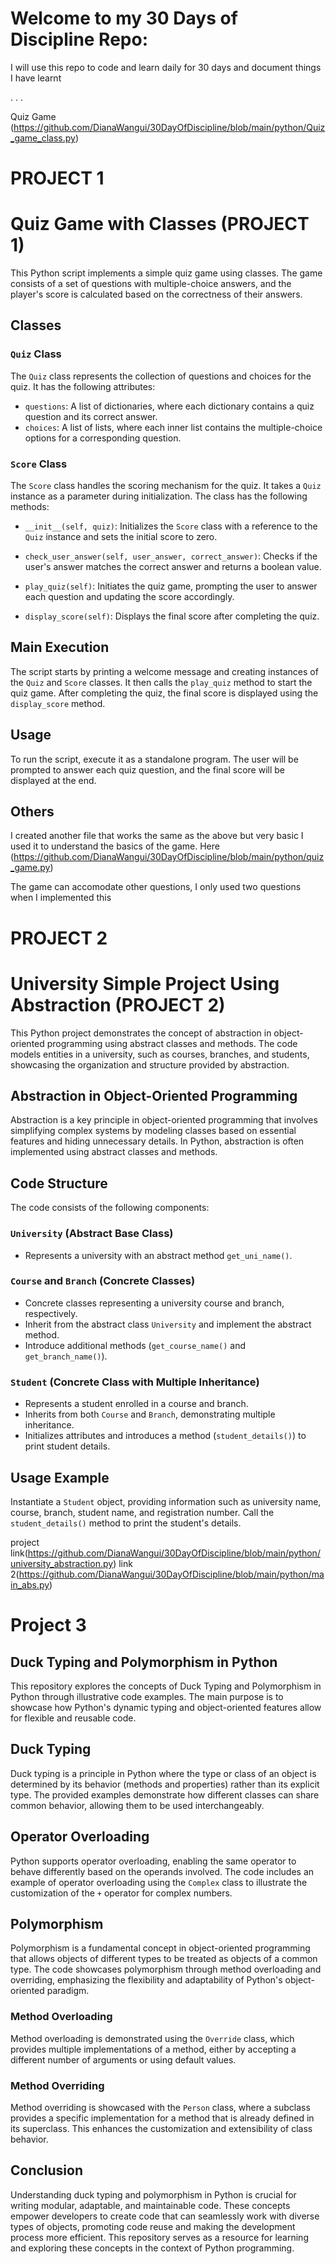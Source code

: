 # Welcome to my 30 Days of Discipline Repo:

I will use this repo to code and learn daily for 30 days and document things I have learnt

.
.
.

Quiz Game (https://github.com/DianaWangui/30DayOfDiscipline/blob/main/python/Quiz_game_class.py)

# PROJECT 1

# Quiz Game with Classes (PROJECT 1)

This Python script implements a simple quiz game using classes. The game consists of a set of questions with multiple-choice answers, and the player's score is calculated based on the correctness of their answers.

## Classes

### `Quiz` Class

The `Quiz` class represents the collection of questions and choices for the quiz. It has the following attributes:

- `questions`: A list of dictionaries, where each dictionary contains a quiz question and its correct answer.
- `choices`: A list of lists, where each inner list contains the multiple-choice options for a corresponding question.

### `Score` Class

The `Score` class handles the scoring mechanism for the quiz. It takes a `Quiz` instance as a parameter during initialization. The class has the following methods:

- `__init__(self, quiz)`: Initializes the `Score` class with a reference to the `Quiz` instance and sets the initial score to zero.

- `check_user_answer(self, user_answer, correct_answer)`: Checks if the user's answer matches the correct answer and returns a boolean value.

- `play_quiz(self)`: Initiates the quiz game, prompting the user to answer each question and updating the score accordingly.

- `display_score(self)`: Displays the final score after completing the quiz.

## Main Execution

The script starts by printing a welcome message and creating instances of the `Quiz` and `Score` classes. It then calls the `play_quiz` method to start the quiz game. After completing the quiz, the final score is displayed using the `display_score` method.

## Usage

To run the script, execute it as a standalone program. The user will be prompted to answer each quiz question, and the final score will be displayed at the end.

## Others

I created another file that works the same as the above but very basic
I used it to understand the basics of the game.
Here (https://github.com/DianaWangui/30DayOfDiscipline/blob/main/python/quiz_game.py)

The game can accomodate other questions, I only used two questions when I implemented this

# PROJECT 2

# University Simple Project Using Abstraction (PROJECT 2)

This Python project demonstrates the concept of abstraction in object-oriented programming using abstract classes and
methods. The code models entities in a university, such as courses, branches, and students, showcasing the organization and structure provided by abstraction.

## Abstraction in Object-Oriented Programming

Abstraction is a key principle in object-oriented programming that involves simplifying complex systems by modeling classes based on essential features and hiding unnecessary details. In Python, abstraction is often implemented using abstract classes and methods.

## Code Structure

The code consists of the following components:

### `University` (Abstract Base Class)

- Represents a university with an abstract method `get_uni_name()`.

### `Course` and `Branch` (Concrete Classes)

- Concrete classes representing a university course and branch, respectively.
- Inherit from the abstract class `University` and implement the abstract method.
- Introduce additional methods (`get_course_name()` and `get_branch_name()`).

### `Student` (Concrete Class with Multiple Inheritance)

- Represents a student enrolled in a course and branch.
- Inherits from both `Course` and `Branch`, demonstrating multiple inheritance.
- Initializes attributes and introduces a method (`student_details()`) to print student details.

## Usage Example

Instantiate a `Student` object, providing information such as university name, course, branch, student name, and registration number. Call the `student_details()` method to print the student's details.

project link(https://github.com/DianaWangui/30DayOfDiscipline/blob/main/python/university_abstraction.py)
link 2(https://github.com/DianaWangui/30DayOfDiscipline/blob/main/python/main_abs.py)

# Project 3

## Duck Typing and Polymorphism in Python

This repository explores the concepts of Duck Typing and Polymorphism in Python through illustrative code examples. The main purpose is to showcase how Python's dynamic typing and object-oriented features allow for flexible and reusable code.

## Duck Typing

Duck typing is a principle in Python where the type or class of an object is determined by its behavior (methods and properties) rather than its explicit type. The provided examples demonstrate how different classes can share common behavior, allowing them to be used interchangeably.

## Operator Overloading

Python supports operator overloading, enabling the same operator to behave differently based on the operands involved. The code includes an example of operator overloading using the `Complex` class to illustrate the customization of the `+` operator for complex numbers.

## Polymorphism

Polymorphism is a fundamental concept in object-oriented programming that allows objects of different types to be treated as objects of a common type. The code showcases polymorphism through method overloading and overriding, emphasizing the flexibility and adaptability of Python's object-oriented paradigm.

### Method Overloading

Method overloading is demonstrated using the `Override` class, which provides multiple implementations of a method, either by accepting a different number of arguments or using default values.

### Method Overriding

Method overriding is showcased with the `Person` class, where a subclass provides a specific implementation for a method that is already defined in its superclass. This enhances the customization and extensibility of class behavior.

## Conclusion

Understanding duck typing and polymorphism in Python is crucial for writing modular, adaptable, and maintainable code. These concepts empower developers to create code that can seamlessly work with diverse types of objects, promoting code reuse and making the development process more efficient. This repository serves as a resource for learning and exploring these concepts in the context of Python programming.
